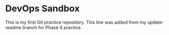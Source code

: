 # DevOps Sandbox
This is my first Git practice repository.
This line was added from my update-readme branch for Phase 4 practice.

